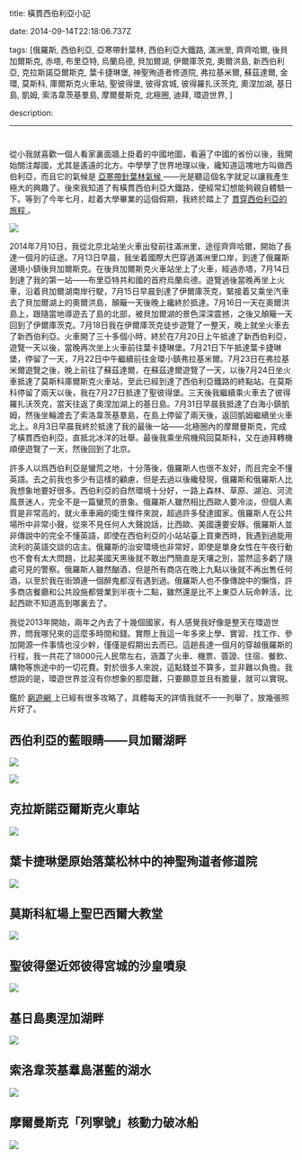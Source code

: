 title: 橫貫西伯利亞小記

date: 2014-09-14T22:18:06.737Z

tags: [俄羅斯, 西伯利亞, 亞寒帶針葉林, 西伯利亞大鐵路, 滿洲里, 齊齊哈爾, 後貝加爾斯克, 赤塔, 布里亞特, 烏蘭烏德, 貝加爾湖, 伊爾庫茨克, 奧爾洪島, 新西伯利亞, 克拉斯諾亞爾斯克, 葉卡捷琳堡, 神聖殉道者修道院, 弗拉基米爾, 蘇茲達爾, 金環, 莫斯科, 庫爾斯克火車站, 聖彼得堡, 彼得宮城, 彼得羅扎沃茨克, 奧涅加湖, 基日島, 凱姆, 索洛韋茨基羣島, 摩爾曼斯克, 北極圈, 迪拜, 環遊世界, ]

description: 

---
# 

從小我就喜歡一個人看家裏面牆上掛着的中國地圖，看遍了中國的省份以後，我開始關注鄰國，尤其是遙遠的北方。中學學了世界地理以後，纔知道這塊地方叫做西伯利亞，而且它的氣候是 [ 亞寒帶針葉林氣候 ](https://zh.wikipedia.org/wiki/%E5%89%AF%E6%9E%81%E5%9C%B0%E5%A4%A7%E9%99%86%E6%80%A7%E6%B0%94%E5%80%99) ——光是聽這個名字就足以讓我產生極大的興趣了。後來我知道了有橫貫西伯利亞大鐵路，便經常幻想能夠親自體驗一下。等到了今年七月，趁着大學畢業的這個假期，我終於踏上了 [ 貫穿西伯利亞的旅程 ](https://mapsengine.google.com/map/u/0/edit?mid=zy2MvlDC8uhM.kYFcVjqRDqS8) 。 

![](https://www.byvoid.com/upload/blog/siberia/siberia.jpg)

2014年7月10日，我從北京北站坐火車出發前往滿洲里，途徑齊齊哈爾，開始了長達一個月的征途。7月13日早晨，我坐着國際大巴穿過滿洲里口岸，到達了俄羅斯邊境小鎮後貝加爾斯克。在後貝加爾斯克火車站坐上了火車，經過赤塔，7月14日到達了我的第一站——布里亞特共和國的首府烏蘭烏德。遊覽過後當晚再坐上火車，沿着貝加爾湖南岸行駛，7月15日早晨到達了伊爾庫茨克，緊接着又乘坐汽車去了貝加爾湖上的奧爾洪島，顛簸一天後晚上纔終於抵達。7月16日一天在奧爾洪島上，跟隨當地導遊去了島的北部，被貝加爾湖的景色深深震撼，之後又顛簸一天回到了伊爾庫茨克。7月18日我在伊爾庫茨克徒步遊覽了一整天，晚上就坐火車去了新西伯利亞。火車開了三十多個小時，終於在7月20日上午抵達了新西伯利亞，遊覽一天以後，當晚再次坐上火車前往葉卡捷琳堡。7月21日下午抵達葉卡捷琳堡，停留了一天，7月22日中午繼續前往金環小鎮弗拉基米爾。7月23日在弗拉基米爾遊覽之後，晚上前往了蘇茲達爾，在蘇茲達爾遊覽了一天，以後7月24日坐火車抵達了莫斯科庫爾斯克火車站，至此已經到達了西伯利亞鐵路的終點站。在莫斯科停留了兩天以後，我在7月27日抵達了聖彼得堡。三天後我繼續乘火車去了彼得羅扎沃茨克，當天往返了奧涅加湖上的基日島。7月31日早晨我抵達了白海小鎮凱姆，然後坐輪渡去了索洛韋茨基羣島，在島上停留了兩天後，返回凱姆繼續坐火車北上。8月3日早晨我終於抵達了我的最後一站——北極圈內的摩爾曼斯克，完成了橫貫西伯利亞，直抵北冰洋的壯舉。最後我乘坐飛機飛回莫斯科，又在迪拜轉機順便遊覽了一天，然後回到了北京。 

許多人以爲西伯利亞是蠻荒之地，十分落後，俄羅斯人也很不友好，而且完全不懂英語。去之前我也多少有這樣的顧慮，但是去過以後纔發現，俄羅斯和俄羅斯人比我想象地要好很多。西伯利亞的自然環境十分好，一路上森林、草原、湖泊、河流風景迷人，完全不是一篇蠻荒的景象。俄羅斯人雖然相比西歐人要冷淡，但個人素質是非常高的，就火車車廂的衛生條件來說，超過許多發達國家。俄羅斯人在公共場所中非常小聲，從來不見任何人大聲說話，比西歐、美國還要安靜。俄羅斯人並非傳說中的完全不懂英語，即使在西伯利亞的小站站臺上買東西時，我遇到過能用流利的英語交談的店主。俄羅斯的治安環境也非常好，即使是單身女性在午夜行動也不會有太大問題，比起美國天黑後就不敢出門簡直是天壤之別，當然這多虧了隨處可見的警察。俄羅斯人雖然酗酒，但是所有商店在晚上九點以後就不再出售任何酒，以至於我在街頭連一個醉鬼都沒有遇到過。俄羅斯人也不像傳說中的懶惰，許多商店餐廳和公共設施都營業到半夜十二點，雖然還是比不上東亞人玩命幹活，比起西歐不知道高到哪裏去了。 

我從2013年開始，兩年之內去了十幾個國家，有人感覺我好像是整天在環遊世界，問我哪兒來的這麼多時間和錢。實際上我這一年多來上學、實習、找工作、參加開源一件事情也沒少幹，僅僅是假期出去而已。這趟長達一個月的穿越俄羅斯的行程，我一共花了18000元人民幣左右，涵蓋了火車、機票、簽證、住宿、餐飲、購物等旅途中的一切花費。對於很多人來說，這點錢並不算多，並非難以負擔。我想說的是，環遊世界並沒有你想象的那麼難，只要願意並且有膽量，就可以實現。 

鑑於 [ 窮遊網 ](http://place.qyer.com/novosibirsk/) 上已經有很多攻略了，具體每天的詳情我就不一一列舉了，放幾張照片好了。 

##  西伯利亞的藍眼睛——貝加爾湖畔 

[ ![](https://www.byvoid.com/upload/blog/siberia/thumb/01_Baikal.jpg) ](https://www.byvoid.com/upload/blog/siberia/01_Baikal.jpg)

[ ![](https://www.byvoid.com/upload/blog/siberia/thumb/02_Baikal.jpg) ](https://www.byvoid.com/upload/blog/siberia/02_Baikal.jpg)

##  克拉斯諾亞爾斯克火車站 

[ ![](https://www.byvoid.com/upload/blog/siberia/thumb/03_Krasnoyarsk.jpg) ](https://www.byvoid.com/upload/blog/siberia/03_Krasnoyarsk.jpg)

##  葉卡捷琳堡原始落葉松林中的神聖殉道者修道院 

[ ![](https://www.byvoid.com/upload/blog/siberia/thumb/04_Yekaterinburg.jpg) ](https://www.byvoid.com/upload/blog/siberia/04_Yekaterinburg.jpg)

##  莫斯科紅場上聖巴西爾大教堂 

[ ![](https://www.byvoid.com/upload/blog/siberia/thumb/05_Moscow.jpg) ](https://www.byvoid.com/upload/blog/siberia/05_Moscow.jpg)

##  聖彼得堡近郊彼得宮城的沙皇噴泉 

[ ![](https://www.byvoid.com/upload/blog/siberia/thumb/06_SaintPetersburg.jpg) ](https://www.byvoid.com/upload/blog/siberia/06_SaintPetersburg.jpg)

##  基日島奧涅加湖畔 

[ ![](https://www.byvoid.com/upload/blog/siberia/thumb/07_Kizhi.jpg) ](https://www.byvoid.com/upload/blog/siberia/07_Kizhi.jpg)

##  索洛韋茨基羣島湛藍的湖水 

[ ![](https://www.byvoid.com/upload/blog/siberia/thumb/08_Solovetsky.jpg) ](https://www.byvoid.com/upload/blog/siberia/08_Solovetsky.jpg)

##  摩爾曼斯克「列寧號」核動力破冰船 

[ ![](https://www.byvoid.com/upload/blog/siberia/thumb/09_Murmansk.jpg) ](https://www.byvoid.com/upload/blog/siberia/09_Murmansk.jpg)
